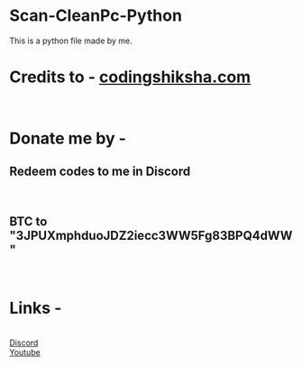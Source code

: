 # Scan-CleanPc-Python
This is a python file made by me.
<br>
<h1>Credits to - <a href="https://codingshiksha.com/python/python-3-tkinter-script-to-scan-system-and-cleanup-disk-and-drives-and-delete-trash-files-gui-desktop-app-full-project-for-beginners/" target="_blank">codingshiksha.com</a></h1>
<br>
<h1>Donate me by -</h1>
<h2>Redeem codes to me in Discord</h2>
<br>
<h2>BTC to "3JPUXmphduoJDZ2iecc3WW5Fg83BPQ4dWW"</h2>
<br>
<h1>Links -</h1> 
<br>
<a href="https://discord.gg/P5TNB9jzKr" target="_blank">Discord</a>
<br>
<a href="https://www.youtube.com/channel/UCq_0PiQz6KBb6bsN6xG_LOA" target="_blank">Youtube</a>
